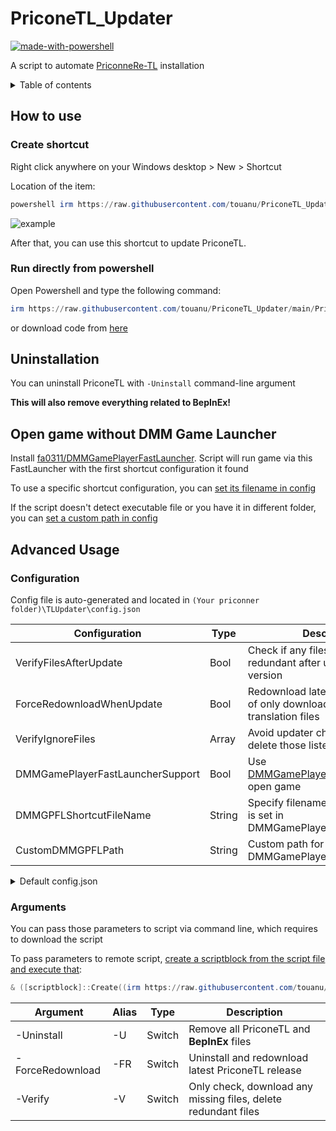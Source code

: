 # PriconeTL_Updater

[![made-with-powershell](https://img.shields.io/badge/PowerShell-1f425f?logo=Powershell)](https://microsoft.com/PowerShell)

A script to automate [PriconneRe-TL](https://github.com/ImaterialC/PriconneRe-TL) installation

<details>
<summary>Table of contents</summary>

- [PriconeTL\_Updater](#priconetl_updater)
  - [How to use](#how-to-use)
    - [Create shortcut](#create-shortcut)
    - [Run directly from powershell](#run-directly-from-powershell)
  - [Uninstallation](#uninstallation)
  - [Open game without DMM Game Launcher](#open-game-without-dmm-game-launcher)
  - [Advanced Usage](#advanced-usage)
    - [Configuration](#configuration)
    - [Arguments](#arguments)

</details>

## How to use

### Create shortcut

Right click anywhere on your Windows desktop > New > Shortcut

Location of the item:

```powershell
powershell irm https://raw.githubusercontent.com/touanu/PriconeTL_Updater/main/PriconeTL_updater.ps1 | iex
```

![example](https://cdn.discordapp.com/attachments/815500106396729374/1081231749499068487/image.png)

After that, you can use this shortcut to update PriconeTL.

### Run directly from powershell

Open Powershell and type the following command:

```powershell
irm https://raw.githubusercontent.com/touanu/PriconeTL_Updater/main/PriconeTL_updater.ps1 | iex
```

or download code from [here](https://github.com/touanu/PriconeTL_Updater/archive/main.zip)

## Uninstallation

You can uninstall PriconeTL with `-Uninstall` command-line argument

**This will also remove everything related to BepInEx!**

## Open game without DMM Game Launcher

Install [fa0311/DMMGamePlayerFastLauncher](https://github.com/fa0311/DMMGamePlayerFastLauncher). Script will run game via this FastLauncher with the first shortcut configuration it found

To use a specific shortcut configuration, you can [set its filename in config](#configuration)

If the script doesn't detect executable file or you have it in different folder, you can [set a custom path in config](#configuration)

## Advanced Usage

### Configuration

Config file is auto-generated and located in `(Your priconner folder)\TLUpdater\config.json`

| Configuration                    | Type   | Description                                                                        |
| -------------------------------- | ------ | ---------------------------------------------------------------------------------- |
| VerifyFilesAfterUpdate           | Bool   | Check if any files are missing or redundant after updating to new version          |
| ForceRedownloadWhenUpdate        | Bool   | Redownload latest release instead of only downloading changed translation files    |
| VerifyIgnoreFiles                | Array  | Avoid updater check, download or delete those listed files                         |
| DMMGamePlayerFastLauncherSupport | Bool   | Use [DMMGamePlayerFastLauncher](#open-game-without-dmm-game-launcher) to open game |
| DMMGPFLShortcutFileName          | String | Specify filename of shortcut which is set in DMMGamePlayerFastLauncher             |
| CustomDMMGPFLPath                | String | Custom path for DMMGamePlayerFastLauncher.exe                                      |

<details>
<summary>Default config.json</summary>

```json
{
    "DMMGPFLShortcutFileName":  "",
    "VerifyIgnoreFiles":  [
                              "Translation/en/Text/_AutoGeneratedTranslations.txt",
                              "Translation/en/Text/_Postprocessors.txt",
                              "Translation/en/Text/_Substitutions.txt"
                          ],
    "DMMGamePlayerFastLauncherSupport":  true,
    "CustomDMMGPFLPath":  "",
    "ForceRedownloadWhenUpdate":  false,
    "VerifyFilesAfterUpdate":  true
}
```

</details>

### Arguments

You can pass those parameters to script via command line, which requires to download the script

To pass parameters to remote script, [create a scriptblock from the script file and execute that](https://stackoverflow.com/a/63157192):

```powershell
& ([scriptblock]::Create((irm https://raw.githubusercontent.com/touanu/PriconeTL_Updater/main/PriconeTL_updater.ps1))) -Argument
```

| Argument         | Alias | Type   | Description                                                    |
| ---------------- | ----- | ------ | -------------------------------------------------------------- |
| -Uninstall       | -U    | Switch | Remove all PriconeTL and **BepInEx** files                     |
| -ForceRedownload | -FR   | Switch | Uninstall and redownload latest PriconeTL release              |
| -Verify          | -V    | Switch | Only check, download any missing files, delete redundant files |
